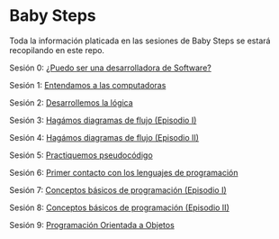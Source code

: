 Baby Steps
==========
Toda la información platicada en las sesiones de Baby Steps se estará recopilando en este repo.

Sesión 0: [¿Puedo ser una desarrolladora de Software?](https://github.com/codificadas/baby-steps/blob/master/session_0.md)

Sesión 1: [Entendamos a las computadoras](https://github.com/codificadas/baby-steps/blob/master/session_1.md)

Sesión 2: [Desarrollemos la lógica](https://github.com/codificadas/baby-steps/blob/master/session_2.md)

Sesión 3: [Hagámos diagramas de flujo (Episodio I)](https://github.com/codificadas/baby-steps/blob/master/session_3.md)

Sesión 4: [Hagámos diagramas de flujo (Episodio II)](https://github.com/codificadas/baby-steps/blob/master/session_4.md)

Sesión 5: [Practiquemos pseudocódigo](https://github.com/codificadas/baby-steps/blob/master/session_5.md)

Sesión 6: [Primer contacto con los lenguajes de programación](https://github.com/codificadas/baby-steps/blob/master/session_6.md)

Sesión 7: [Conceptos básicos de programación (Episodio I)](https://github.com/codificadas/baby-steps/blob/master/session_7.md)

Sesión 8: [Conceptos básicos de programación (Episodio II)](https://github.com/codificadas/baby-steps/blob/master/session_8.md)

Sesión 9: [Programación Orientada a Objetos](https://github.com/codificadas/baby-steps/blob/master/session_9.md)
